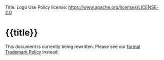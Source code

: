 Title: Logo Use Policy
license: https://www.apache.org/licenses/LICENSE-2.0

# {{title}}

This document is currently being rewritten. Please see our [formal
Trademark Policy](/foundation/marks/) instead.
